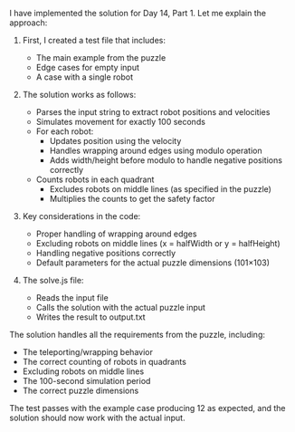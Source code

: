 I have implemented the solution for Day 14, Part 1. Let me explain the approach:

1. First, I created a test file that includes:
   - The main example from the puzzle
   - Edge cases for empty input
   - A case with a single robot

2. The solution works as follows:
   - Parses the input string to extract robot positions and velocities
   - Simulates movement for exactly 100 seconds
   - For each robot:
     - Updates position using the velocity
     - Handles wrapping around edges using modulo operation
     - Adds width/height before modulo to handle negative positions correctly
   - Counts robots in each quadrant
     - Excludes robots on middle lines (as specified in the puzzle)
     - Multiplies the counts to get the safety factor

3. Key considerations in the code:
   - Proper handling of wrapping around edges
   - Excluding robots on middle lines (x = halfWidth or y = halfHeight)
   - Handling negative positions correctly
   - Default parameters for the actual puzzle dimensions (101×103)

4. The solve.js file:
   - Reads the input file
   - Calls the solution with the actual puzzle input
   - Writes the result to output.txt

The solution handles all the requirements from the puzzle, including:
- The teleporting/wrapping behavior
- The correct counting of robots in quadrants
- Excluding robots on middle lines
- The 100-second simulation period
- The correct puzzle dimensions

The test passes with the example case producing 12 as expected, and the solution should now work with the actual input.